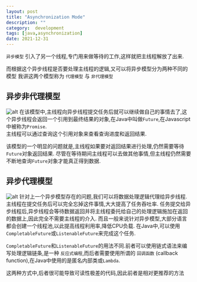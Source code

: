 ```yaml
---
layout: post
title: "Asynchronization Mode"
description: ""
category:  development
tags: [java,asynchronization]
date: 2021-12-31
---
```


`异步模型` 引入了另一个线程,专门用来做等待的工作,这样就把主线程解放了出来.

而根据这个异步线程是否要处理主线程的逻辑,又可以将异步模型分为两种不同的模型
我讲这两个模型称为 `代理模型` 与 `非代理模型`

## 异步非代理模型 

![alt](non-delegate.svg)
在该模型中,主线程向异步线程提交任务后就可以继续做自己的事情去了,这个异步线程会返回一个引用到最终结果的对象,在Java中叫做`Future`,在Javascript中被称为`Promise`.  
主线程可以通过查询这个引用对象来查看查询进度和返回结果.

该模型的一个明显的问题就是,主线程如果要对返回结果进行处理,仍然需要等待`Future`对象返回结果.
尽管在等待期间主线程可以去做其他事情,但主线程仍然需要不断地查询`Future`对象才能真正得到数据.


## 异步代理模型


![alt](delegate.svg)
针对上一个异步模型存在的问题,我们可以将数据处理逻辑代理给异步线程.主线程在提交任务后可以完全忘掉这件事情,大大提高了任务吞吐率.
任务提交给异步线程后,异步线程会等待数据返回并将主线程委托给自己的处理逻辑施加在返回的数据上,因此完全不需要主线程的介入.
而且一般来说针对异步模型,大部分语言都会创建一个线程池,以此提高线程利用率,降低CPU负载.
在Java中,可以使用`CompletableFuture`或`ListenableFuture`来完成这个任务.

`CompletableFuture`和`ListenableFuture`的用法不同.前者可以使用链式语法来编写处理逻辑链条,是一种 `反应式编程`,而后者需要使用所谓的 `回调函数` (callback function),在Java中使用的是匿名内部类或`Lambda`.

这两种方式中,后者很可能导致可读性极差的代码,因此前者是相对更推荐的方法

